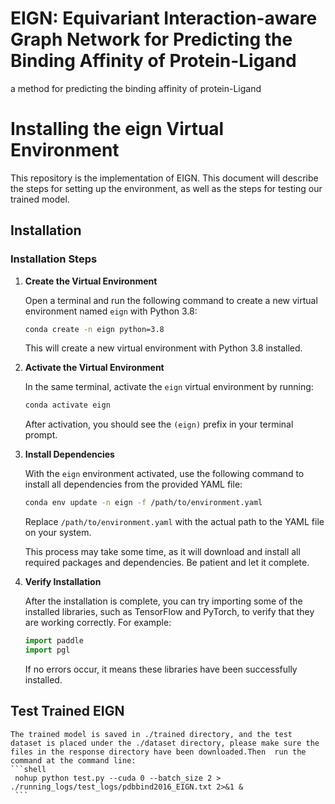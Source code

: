 # EIGN: Equivariant Interaction-aware Graph Network for Predicting the Binding Affinity of Protein-Ligand
a method for predicting the binding affinity of protein-Ligand
# Installing the eign Virtual Environment

This repository is the implementation of EIGN. This document will describe the steps for setting up the environment, as well as the steps for testing our trained model.

## Installation


### Installation Steps

1. **Create the Virtual Environment**

   Open a terminal and run the following command to create a new virtual environment named `eign` with Python 3.8:

   ```bash
   conda create -n eign python=3.8
   ```

   This will create a new virtual environment with Python 3.8 installed.

2. **Activate the Virtual Environment**

   In the same terminal, activate the `eign` virtual environment by running:

   ```bash
   conda activate eign
   ```

   After activation, you should see the `(eign)` prefix in your terminal prompt.

3. **Install Dependencies**

   With the `eign` environment activated, use the following command to install all dependencies from the provided YAML file:

   ```bash
   conda env update -n eign -f /path/to/environment.yaml
   ```

   Replace `/path/to/environment.yaml` with the actual path to the YAML file on your system.

   This process may take some time, as it will download and install all required packages and dependencies. Be patient and let it complete.

4. **Verify Installation**

   After the installation is complete, you can try importing some of the installed libraries, such as TensorFlow and PyTorch, to verify that they are working correctly. For example:

   ```python
   import paddle
   import pgl
   ```
   If no errors occur, it means these libraries have been successfully installed.

## Test Trained EIGN

    The trained model is saved in ./trained directory, and the test dataset is placed under the ./dataset directory, please make sure the files in the response directory have been downloaded.Then  run the command at the command line:
    ```shell
     nohup python test.py --cuda 0 --batch_size 2 > ./running_logs/test_logs/pdbbind2016_EIGN.txt 2>&1 &
     ```


    






